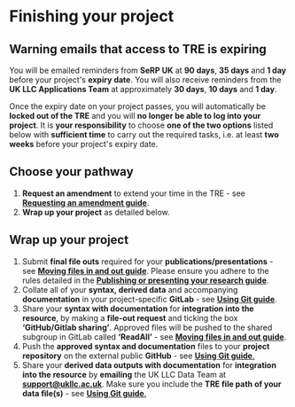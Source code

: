 # Finishing your project
## Warning emails that access to TRE is expiring 
You will be emailed reminders from **SeRP UK** at **90 days**, **35 days** and **1 day** before your project's **expiry date**. You will also receive reminders from the **UK LLC Applications Team** at approximately **30 days**, **10 days** and **1 day**.

Once the expiry date on your project passes, you will automatically be **locked out of the TRE** and you will  **no longer be able to log into your project**. It is **your responsibility** to choose **one of the two options** listed below with **sufficient time** to carry out the required tasks, i.e. at least **two weeks** before your project's expiry date.  

## Choose your pathway
1. **Request an amendment** to extend your time in the TRE - see [**Requesting an amendment guide**](#6.RequestingAnAmendment).
2. **Wrap up your project** as detailed below. 

## Wrap up your project

1. Submit **final file outs** required for your **publications/presentations** - see [**Moving files in and out guide**](#5.MovingFilesInAndOut). Please ensure you adhere to the rules detailed in the [**Publishing or presenting your research guide**](#8.PublishingYourResearch).
2. Collate all of your **syntax, derived data** and accompanying **documentation** in your project-specific **GitLab** - see [**Using Git guide**](#4.TeamDataScience).
3. Share your **syntax with documentation** for **integration into the resource**, by making a **file-out request** and ticking the box **‘GitHub/Gitlab sharing’**. Approved files will be pushed to the shared subgroup in GitLab called **‘ReadAll’** - see [**Moving files in and out guide**](#5.MovingFilesInAndOut). 
4. Push the **approved syntax and documentation** files to your **project repository** on the external public **GitHub** - see [**Using Git guide**.](#4.TeamDataScience)
4. Share your **derived data outputs with documentation** for **integration into the resource** by **emailing** the UK LLC Data Team at [**support@ukllc.ac.uk**](support@ukllc.ac.uk). Make sure you include the **TRE file path of your data file(s)** - see [**Using Git guide**.](#4.TeamDataScience)





